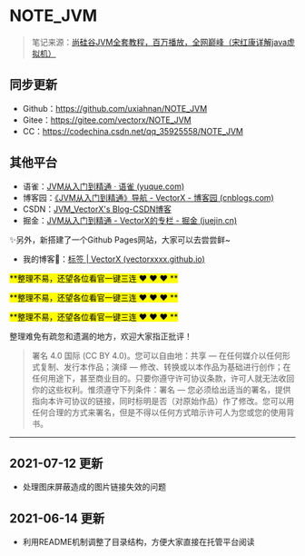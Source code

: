 # NOTE_JVM

> 笔记来源：[尚硅谷JVM全套教程，百万播放，全网巅峰（宋红康详解java虚拟机）](https://www.bilibili.com/video/BV1PJ411n7xZ "尚硅谷JVM全套教程，百万播放，全网巅峰（宋红康详解java虚拟机）")



## 同步更新

- Github：https://github.com/uxiahnan/NOTE_JVM
- Gitee：https://gitee.com/vectorx/NOTE_JVM
- CC：https://codechina.csdn.net/qq_35925558/NOTE_JVM



## 其他平台

- 语雀：[JVM从入门到精通 · 语雀 (yuque.com)](https://www.yuque.com/u21195183/jvm)
- 博客园：[《JVM从入门到精通》导航 - VectorX - 博客园 (cnblogs.com)](https://www.cnblogs.com/vectorx/p/14732612.html)
- CSDN：[JVM_VectorX's Blog-CSDN博客](https://blog.csdn.net/qq_35925558/category_11010855.html)
- 掘金：[JVM从入门到精通 - VectorX的专栏 - 掘金 (juejin.cn)](https://juejin.cn/column/6960637035375755294)




:sparkles:另外，新搭建了一个Github Pages网站，大家可以去尝尝鲜~

- 我的博客:link:：[标签 | VectorX (vectorxxxx.github.io)](https://vectorxxxx.github.io/tags/#15-html5css3)



<mark>**整理不易，还望各位看官一键三连 :heart: :heart: :heart: **</mark>

<mark>**整理不易，还望各位看官一键三连 :heart: :heart: :heart: **</mark>

<mark>**整理不易，还望各位看官一键三连 :heart: :heart: :heart: **</mark>



整理难免有疏忽和遗漏的地方，欢迎大家指正批评！



> 署名 4.0 国际 (CC BY 4.0)。您可以自由地：共享 — 在任何媒介以任何形式复制、发行本作品；演绎 — 修改、转换或以本作品为基础进行创作；在任何用途下，甚至商业目的。只要你遵守许可协议条款，许可人就无法收回你的这些权利。惟须遵守下列条件：署名 — 您必须给出适当的署名，提供指向本许可协议的链接，同时标明是否（对原始作品）作了修改。您可以用任何合理的方式来署名，但是不得以任何方式暗示许可人为您或您的使用背书。



---



## 2021-07-12 更新

- 处理图床屏蔽造成的图片链接失效的问题

## 2021-06-14 更新

- 利用README机制调整了目录结构，方便大家直接在托管平台阅读
